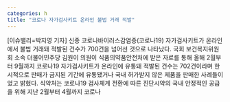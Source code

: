 ```yaml
---
categories: h
title: "코로나 자가검사키트 온라인 불법 거래 적발"
---
```

[이슈밸리=박지영 기자] 신종 코로나바이러스감염증(코로나19) 자가검사키트가 온라인에서 불법 거래돼 적발된 건수가 700건을 넘어선 것으로 나타났다. 국회 보건복지위원회 소속 더불어민주당 김원이 의원이 식품의약품안전처에 받은 자료를 통해 올해 2월부터 9월까지 코로나19 자가검사키트가 온라인에 유통돼 적발된 건수는 702건이라며 한시적으로 판매가 금지된 기간에 유통됐거나 국내 허가받지 않은 제품을 판매한 사례들이었고 밝혔다. 식약처는 코로나19 검사체계 전환에 따른 진단시약의 국내 안정적인 공급을 위해 지난 2월부터 4월까지 코로나